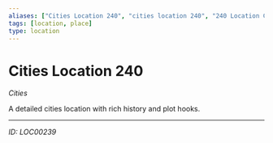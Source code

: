 ```yaml
---
aliases: ["Cities Location 240", "cities location 240", "240 Location Cities"]
tags: [location, place]
type: location
---
```


# Cities Location 240

*Cities*

A detailed cities location with rich history and plot hooks.

---
*ID: LOC00239*